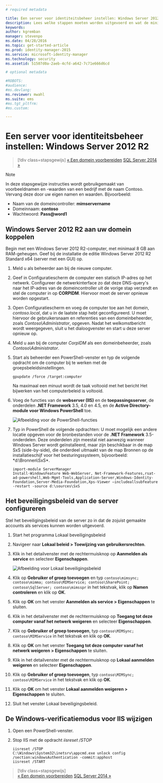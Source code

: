 ```yaml
---
# required metadata

title: Een server voor identiteitsbeheer instellen: Windows Server 2012 R2 | Microsoft Identity Manager
description: Lees welke stappen moeten worden uitgevoerd en wat de minimale vereisten zijn voor het voorbereiden van Windows Server 2012 RS zodat dit kan samenwerken met MIM 2016.
keywords:
author: kgremban
manager: stevenpo
ms.date: 04/28/2016
ms.topic: get-started-article
ms.prod: identity-manager-2015
ms.service: microsoft-identity-manager
ms.technology: security
ms.assetid: 51507d0a-2aeb-4cfd-a642-7c71e666d6cd

# optional metadata

#ROBOTS:
#audience:
#ms.devlang:
ms.reviewer: mwahl
ms.suite: ems
#ms.tgt_pltfrm:
#ms.custom:

---
```


# Een server voor identiteitsbeheer instellen: Windows Server 2012 R2

>[!div class=stapsgewijs]
[« Een domein voorbereiden](preparing-domain.md)
[SQL Server 2014 »](prepare-server-sql2014.md)

> [!NOTE]
> In deze stapsgewijze instructies wordt gebruikgemaakt van voorbeeldnamen en -waarden van een bedrijf met de naam Contoso. Vervang deze door uw eigen namen en waarden. Bijvoorbeeld:
> - Naam van de domeincontroller: **mimservername**
> - Domeinnaam: **contoso**
> - Wachtwoord: **Pass@word1**

## Windows Server 2012 R2 aan uw domein koppelen

Begin met een Windows Server 2012 R2-computer, met minimaal 8 GB aan RAM-geheugen. Geef bij de installatie de editie Windows Server 2012 R2 Standard x64 (server met een GUI) op.

1. Meld u als beheerder aan bij de nieuwe computer.

2. Geef in Configuratiescherm de computer een statisch IP-adres op het netwerk. Configureer de netwerkinterface zo dat deze DNS-query's naar het IP-adres van de domeincontroller uit de vorige stap verzendt en stel de computer in op **CORPIDM**.  Hiervoor moet de server opnieuw worden opgestart.

3. Open Configuratiescherm en voeg de computer toe aan het domein, *contoso.local*, dat u in de laatste stap hebt geconfigureerd.  U moet hiervoor de gebruikersnaam en referenties van een domeinbeheerder, zoals *Contoso\Administrator*, opgeven.  Nadat het welkomstbericht wordt weergegeven, sluit u het dialoogvenster en start u deze server opnieuw op.

4. Meld u aan bij de computer *CorpIDM* als een domeinbeheerder, zoals *Contoso\Administrator*.

5. Start als beheerder een PowerShell-venster en typ de volgende opdracht om de computer bij te werken met de groepsbeleidsinstellingen.

    ```
    gpupdate /force /target:computer
    ```

    Na maximaal een minuut wordt de taak voltooid met het bericht Het bijwerken van het computerbeleid is voltooid.

6. Voeg de functies van de **webserver (IIS)** en de **toepassingsserver**, de onderdelen **.NET Framework** 3.5, 4.0 en 4.5, en de **Active Directory-module voor Windows PowerShell** toe.

    ![Afbeelding voor de PowerShell-functies](media/MIM-DeployWS2.png)

7. Typ in PowerShell de volgende opdrachten: U moet mogelijk een andere locatie opgeven voor de bronbestanden voor de **.NET Framework** 3.5-onderdelen. Deze onderdelen zijn meestal niet aanwezig wanneer Windows Server wordt geïnstalleerd, maar zijn beschikbaar in de map SxS (side-by-side), die onderdeel uitmaakt van de map Bronnen op de installatieschijf voor het besturingssysteem, bijvoorbeeld: *d:\Bronnen\SxS\*.

    ```
    import-module ServerManager
    Install-WindowsFeature Web-WebServer, Net-Framework-Features,rsat-ad-powershell,Web-Mgmt-Tools,Application-Server,Windows-Identity-Foundation,Server-Media-Foundation,Xps-Viewer –includeallsubfeature -restart -source d:\sources\SxS
    ```

## Het beveiligingsbeleid van de server configureren

Stel het beveiligingsbeleid van de server zo in dat de zojuist gemaakte accounts als services kunnen worden uitgevoerd.

1. Start het programma Lokaal beveiligingsbeleid

2. Navigeer naar **Lokaal beleid > Toewijzing van gebruikersrechten**.

3. Klik in het detailvenster met de rechtermuisknop op **Aanmelden als service** en selecteer **Eigenschappen**.

    ![Afbeelding voor Lokaal beveiligingsbeleid](media/MIM-DeployWS3.png)

4. Klik op **Gebruiker of groep toevoegen** en typ `contoso\mimsync; contoso\mimma; contoso\MIMService; contoso\SharePoint; contoso\SqlServer; contoso\mimsspr` in het tekstvak, klik op **Namen controleren** en klik op **OK**.

5. Klik op **OK** om het venster **Aanmelden als service > Eigenschappen** te sluiten.

6.  Klik in het detailvenster met de rechtermuisknop op **Toegang tot deze computer vanaf het netwerk weigeren** en selecteer **Eigenschappen**.

7. Klik op **Gebruiker of groep toevoegen**, typ `contoso\MIMSync; contoso\MIMService` in het tekstvak en klik op **OK**.

8. Klik op **OK** om het venster **Toegang tot deze computer vanaf het netwerk weigeren > Eigenschappen** te sluiten.

9. Klik in het detailvenster met de rechtermuisknop op **Lokaal aanmelden weigeren** en selecteer **Eigenschappen**.

10. Klik op **Gebruiker of groep toevoegen**, typ `contoso\MIMSync; contoso\MIMService` in het tekstvak en klik op **OK**.

11. Klik op **OK** om het venster **Lokaal aanmelden weigeren > Eigenschappen** te sluiten.

12. Sluit het venster Lokaal beveiligingsbeleid.


## De Windows-verificatiemodus voor IIS wijzigen

1.  Open een PowerShell-venster.

2.  Stop IIS met de opdracht *iisreset /STOP*

    ```
    iisreset /STOP
    C:\Windows\System32\inetsrv\appcmd.exe unlock config /section:windowsAuthentication -commit:apphost
    iisreset /START
    ```

>[!div class=stapsgewijs]  
[« Een domein voorbereiden](preparing-domain.md)
[SQL Server 2014 »](prepare-server-sql2014.md)


<!--HONumber=Apr16_HO4-->


